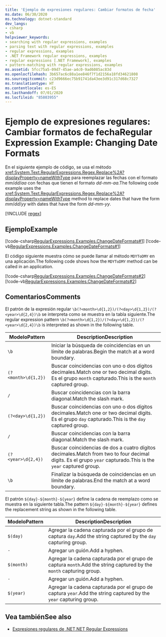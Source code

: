 ```yaml
---
title: 'Ejemplo de expresiones regulares: Cambiar formatos de fecha'
ms.date: 06/30/2020
ms.technology: dotnet-standard
dev_langs:
- csharp
- vb
helpviewer_keywords:
- searching with regular expressions, examples
- parsing text with regular expressions, examples
- regular expressions, examples
- .NET Framework regular expressions, examples
- regular expressions [.NET Framework], examples
- pattern-matching with regular expressions, examples
ms.assetid: 5fcc75a5-09d7-45ae-a4c0-9ad6085ac83d
ms.openlocfilehash: 3b657ac6c88a1ee846f7f1d2156a18fd34621808
ms.sourcegitcommit: c23d9666ec75b91741da43ee3d91c317d68c7327
ms.translationtype: HT
ms.contentlocale: es-ES
ms.lasthandoff: 07/01/2020
ms.locfileid: "85803955"
---
```

# <a name="regular-expression-example-changing-date-formats"></a><span data-ttu-id="8d5a7-102">Ejemplo de expresiones regulares: Cambiar formatos de fecha</span><span class="sxs-lookup"><span data-stu-id="8d5a7-102">Regular Expression Example: Changing Date Formats</span></span>
<span data-ttu-id="8d5a7-103">En el siguiente ejemplo de código, se usa el método <xref:System.Text.RegularExpressions.Regex.Replace%2A?displayProperty=nameWithType> para reemplazar las fechas con el formato *mm*/*dd*/*aa* con fechas que tienen el formato *dd*-*mm*-*aa*.</span><span class="sxs-lookup"><span data-stu-id="8d5a7-103">The following code example uses the <xref:System.Text.RegularExpressions.Regex.Replace%2A?displayProperty=nameWithType> method to replace dates that have the form *mm*/*dd*/*yy* with dates that have the form *dd*-*mm*-*yy*.</span></span>  

[!INCLUDE [regex](../../../includes/regex.md)]

## <a name="example"></a><span data-ttu-id="8d5a7-104">Ejemplo</span><span class="sxs-lookup"><span data-stu-id="8d5a7-104">Example</span></span>  
 [!code-csharp[RegularExpressions.Examples.ChangeDateFormats#1](../../../samples/snippets/csharp/VS_Snippets_CLR/RegularExpressions.Examples.ChangeDateFormats/cs/Example_ChangeDateFormats1.cs#1)]
 [!code-vb[RegularExpressions.Examples.ChangeDateFormats#1](../../../samples/snippets/visualbasic/VS_Snippets_CLR/RegularExpressions.Examples.ChangeDateFormats/vb/Example_ChangeDateFormats1.vb#1)]  
  
 <span data-ttu-id="8d5a7-105">El código siguiente muestra cómo se puede llamar al método `MDYToDMY` en una aplicación.</span><span class="sxs-lookup"><span data-stu-id="8d5a7-105">The following code shows how the `MDYToDMY` method can be called in an application.</span></span>  
  
 [!code-csharp[RegularExpressions.Examples.ChangeDateFormats#2](../../../samples/snippets/csharp/VS_Snippets_CLR/RegularExpressions.Examples.ChangeDateFormats/cs/Example_ChangeDateFormats1.cs#2)]
 [!code-vb[RegularExpressions.Examples.ChangeDateFormats#2](../../../samples/snippets/visualbasic/VS_Snippets_CLR/RegularExpressions.Examples.ChangeDateFormats/vb/Example_ChangeDateFormats1.vb#2)]  
  
## <a name="comments"></a><span data-ttu-id="8d5a7-106">Comentarios</span><span class="sxs-lookup"><span data-stu-id="8d5a7-106">Comments</span></span>  
 <span data-ttu-id="8d5a7-107">El patrón de la expresión regular `\b(?<month>\d{1,2})/(?<day>\d{1,2})/(?<year>\d{2,4})\b` se interpreta como se muestra en la tabla siguiente.</span><span class="sxs-lookup"><span data-stu-id="8d5a7-107">The regular expression pattern  `\b(?<month>\d{1,2})/(?<day>\d{1,2})/(?<year>\d{2,4})\b` is interpreted as shown in the following table.</span></span>  
  
|<span data-ttu-id="8d5a7-108">Modelo</span><span class="sxs-lookup"><span data-stu-id="8d5a7-108">Pattern</span></span>|<span data-ttu-id="8d5a7-109">Description</span><span class="sxs-lookup"><span data-stu-id="8d5a7-109">Description</span></span>|  
|-------------|-----------------|  
|`\b`|<span data-ttu-id="8d5a7-110">Iniciar la búsqueda de coincidencias en un límite de palabras.</span><span class="sxs-lookup"><span data-stu-id="8d5a7-110">Begin the match at a word boundary.</span></span>|  
|`(?<month>\d{1,2})`|<span data-ttu-id="8d5a7-111">Buscar coincidencias con uno o dos dígitos decimales.</span><span class="sxs-lookup"><span data-stu-id="8d5a7-111">Match one or two decimal digits.</span></span> <span data-ttu-id="8d5a7-112">Es el grupo `month` capturado.</span><span class="sxs-lookup"><span data-stu-id="8d5a7-112">This is the `month` captured group.</span></span>|  
|`/`|<span data-ttu-id="8d5a7-113">Buscar coincidencias con la barra diagonal.</span><span class="sxs-lookup"><span data-stu-id="8d5a7-113">Match the slash mark.</span></span>|  
|`(?<day>\d{1,2})`|<span data-ttu-id="8d5a7-114">Buscar coincidencias con uno o dos dígitos decimales.</span><span class="sxs-lookup"><span data-stu-id="8d5a7-114">Match one or two decimal digits.</span></span> <span data-ttu-id="8d5a7-115">Es el grupo `day` capturado.</span><span class="sxs-lookup"><span data-stu-id="8d5a7-115">This is the `day` captured group.</span></span>|  
|`/`|<span data-ttu-id="8d5a7-116">Buscar coincidencias con la barra diagonal.</span><span class="sxs-lookup"><span data-stu-id="8d5a7-116">Match the slash mark.</span></span>|  
|`(?<year>\d{2,4})`|<span data-ttu-id="8d5a7-117">Buscar coincidencias de dos a cuatro dígitos decimales.</span><span class="sxs-lookup"><span data-stu-id="8d5a7-117">Match from two to four decimal digits.</span></span> <span data-ttu-id="8d5a7-118">Es el grupo `year` capturado.</span><span class="sxs-lookup"><span data-stu-id="8d5a7-118">This is the `year` captured group.</span></span>|  
|`\b`|<span data-ttu-id="8d5a7-119">Finalizar la búsqueda de coincidencias en un límite de palabras.</span><span class="sxs-lookup"><span data-stu-id="8d5a7-119">End the match at a word boundary.</span></span>|  
  
 <span data-ttu-id="8d5a7-120">El patrón `${day}-${month}-${year}` define la cadena de reemplazo como se muestra en la siguiente tabla.</span><span class="sxs-lookup"><span data-stu-id="8d5a7-120">The pattern `${day}-${month}-${year}` defines the replacement string as shown in the following table.</span></span>  
  
|<span data-ttu-id="8d5a7-121">Modelo</span><span class="sxs-lookup"><span data-stu-id="8d5a7-121">Pattern</span></span>|<span data-ttu-id="8d5a7-122">Description</span><span class="sxs-lookup"><span data-stu-id="8d5a7-122">Description</span></span>|  
|-------------|-----------------|  
|`$(day)`|<span data-ttu-id="8d5a7-123">Agregar la cadena capturada por el grupo de captura `day`.</span><span class="sxs-lookup"><span data-stu-id="8d5a7-123">Add the string captured by the `day` capturing group.</span></span>|  
|`-`|<span data-ttu-id="8d5a7-124">Agregar un guión.</span><span class="sxs-lookup"><span data-stu-id="8d5a7-124">Add a hyphen.</span></span>|  
|`$(month)`|<span data-ttu-id="8d5a7-125">Agregar la cadena capturada por el grupo de captura `month`.</span><span class="sxs-lookup"><span data-stu-id="8d5a7-125">Add the string captured by the `month` capturing group.</span></span>|  
|`-`|<span data-ttu-id="8d5a7-126">Agregar un guión.</span><span class="sxs-lookup"><span data-stu-id="8d5a7-126">Add a hyphen.</span></span>|  
|`$(year)`|<span data-ttu-id="8d5a7-127">Agregar la cadena capturada por el grupo de captura `year`.</span><span class="sxs-lookup"><span data-stu-id="8d5a7-127">Add the string captured by the `year` capturing group.</span></span>|  
  
## <a name="see-also"></a><span data-ttu-id="8d5a7-128">Vea también</span><span class="sxs-lookup"><span data-stu-id="8d5a7-128">See also</span></span>

- [<span data-ttu-id="8d5a7-129">Expresiones regulares de .NET</span><span class="sxs-lookup"><span data-stu-id="8d5a7-129">.NET Regular Expressions</span></span>](regular-expressions.md)
